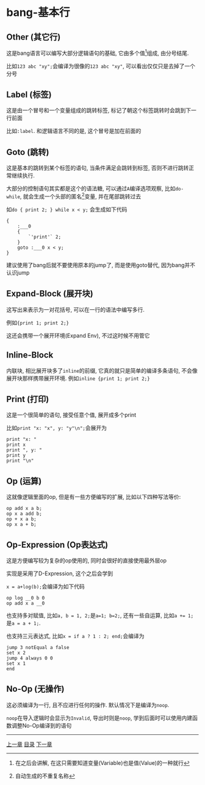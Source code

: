 # bang-基本行

Other (其它行)
-------------------------------------------------------------------------------
这是bang语言可以编写大部分逻辑语句的基础, 它由多个值[^1]组成, 由分号结尾.

比如`123 abc "xy";`会编译为很像的`123 abc "xy"`, 可以看出仅仅只是去掉了一个分号


Label (标签)
-------------------------------------------------------------------------------
这是由一个冒号和一个变量组成的跳转标签, 标记了朝这个标签跳转时会跳到下一行前面

比如`:label`.
和逻辑语言不同的是, 这个冒号是加在前面的


Goto (跳转)
-------------------------------------------------------------------------------
这是基本的跳转到某个标签的语句, 当条件满足会跳转到标签, 否则不进行跳转正常继续执行.

大部分的控制语句其实都是这个的语法糖, 可以通过`A`编译选项观察,
比如`do-while`, 就会生成一个头部的匿名[^2]变量, 并在尾部跳转过去

如`do { print 2; } while x < y;` 会生成如下代码

```
{
    :___0
    {
        `'print'` 2;
    }
    goto :___0 x < y;
}
```

建议使用了bang后就不要使用原本的jump了, 而是使用goto替代, 因为bang并不认识jump


Expand-Block (展开块)
-------------------------------------------------------------------------------
这写出来表示为一对花括号, 可以在一行的语法中编写多行.

例如`{print 1; print 2;}`

这还会携带一个展开环境(Expand Env), 不过这时候不用管它


Inline-Block
-------------------------------------------------------------------------------
内联块, 相比展开块多了`inline`的前缀, 它真的就只是简单的编译多条语句,
不会像展开块那样携带展开环境. 例如`inline {print 1; print 2;}`


Print (打印)
-------------------------------------------------------------------------------
这是一个很简单的语句, 接受任意个值, 展开成多个print

比如`print "x: "x", y: "y"\n";`会展开为

```
print "x: "
print x
print ", y: "
print y
print "\n"
```


Op (运算)
-------------------------------------------------------------------------------
这就像逻辑里面的op, 但是有一些方便编写的扩展, 比如以下四种写法等价:

```
op add x a b;
op x a add b;
op + x a b;
op x a + b;
```


Op-Expression (Op表达式)
-------------------------------------------------------------------------------
这是方便编写较为复杂的op使用的, 同时会很好的直接使用最外层op

实现是采用了D-Expression, 这个之后会学到

`x = a+log(b);`会编译为如下代码

```
op log __0 b 0
op add x a __0
```

也支持多对赋值, 比如`a, b = 1, 2;`是`a=1; b=2;`,
还有一些自运算, 比如`a += 1;`是`a = a + 1;`.

也支持三元表达式, 比如`x = if a ? 1 : 2; end;`会编译为

```
jump 3 notEqual a false
set x 2
jump 4 always 0 0
set x 1
end
```


No-Op (无操作)
-------------------------------------------------------------------------------
这必须编译为一行, 且不应进行任何的操作. 默认情况下是编译为`noop`.

`noop`在导入逻辑时会显示为`Invalid`, 导出时则是`noop`,
学到后面时可以使用内建函数调整No-Op编译到的语句


[^1]: 在之后会讲解, 在这只需要知道变量(Variable)也是值(Value)的一种就行
[^2]: 自动生成的不重复名称

---
[上一章](./27-bang-control.md)
[目录](./README.md)
[下一章](./29-bang-d-expression.md)
